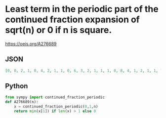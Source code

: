 # Least term in the periodic part of the continued fraction expansion of sqrt\(n\) or 0 if n is square\.
https://oeis.org/A276689
## JSON
```JSON
[0, 0, 2, 1, 0, 4, 2, 1, 1, 0, 6, 3, 2, 1, 1, 1, 0, 8, 4, 1, 2, 1, 1, 1, 1, 0, 10, 5, 2, 1, 2, 1, 1, 1, 1, 1, 0, 12, 6, 4, 3, 2, 2, 1, 1, 1, 1, 1, 1, 0, 14, 7, 1, 1, 1, 2, 2, 1, 1, 1, 1, 1, 1, 1, 0, 16, 8, 1, 4, 1, 1, 1, 2, 1, 1, 1, 1, 1, 1, 1, 1, 0, 18, 9, 6, 1]
```
## Python
```Python
from sympy import continued_fraction_periodic
def A276689(n):
    x = continued_fraction_periodic(0,1,n)
    return min(x[1]) if len(x) > 1 else 0
```
